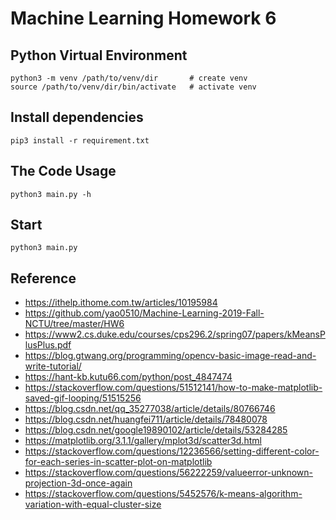 Machine Learning Homework 6
===============================================================================

## Python Virtual Environment
```
python3 -m venv /path/to/venv/dir       # create venv
source /path/to/venv/dir/bin/activate   # activate venv
```

## Install dependencies
```
pip3 install -r requirement.txt
```

## The Code Usage
```
python3 main.py -h
```

## Start
```
python3 main.py
```

## Reference
- https://ithelp.ithome.com.tw/articles/10195984
- https://github.com/yao0510/Machine-Learning-2019-Fall-NCTU/tree/master/HW6
- https://www2.cs.duke.edu/courses/cps296.2/spring07/papers/kMeansPlusPlus.pdf
- https://blog.gtwang.org/programming/opencv-basic-image-read-and-write-tutorial/
- https://hant-kb.kutu66.com/python/post_4847474
- https://stackoverflow.com/questions/51512141/how-to-make-matplotlib-saved-gif-looping/51515256
- https://blog.csdn.net/qq_35277038/article/details/80766746
- https://blog.csdn.net/huangfei711/article/details/78480078
- https://blog.csdn.net/google19890102/article/details/53284285
- https://matplotlib.org/3.1.1/gallery/mplot3d/scatter3d.html
- https://stackoverflow.com/questions/12236566/setting-different-color-for-each-series-in-scatter-plot-on-matplotlib
- https://stackoverflow.com/questions/56222259/valueerror-unknown-projection-3d-once-again
- https://stackoverflow.com/questions/5452576/k-means-algorithm-variation-with-equal-cluster-size
